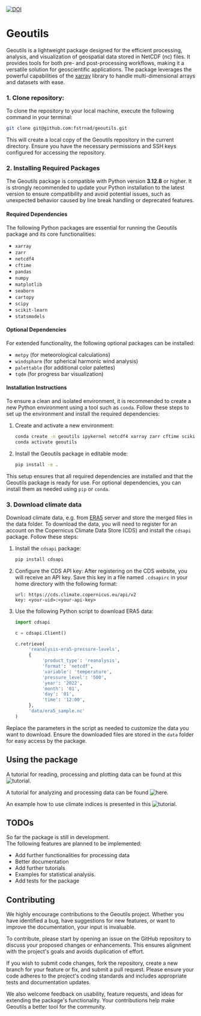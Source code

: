 [![DOI](https://zenodo.org/badge/574990518.svg)](https://zenodo.org/badge/latestdoi/574990518)

# Geoutils

Geoutils is a lightweight package designed for the efficient processing, analysis, and visualization of geospatial data stored in NetCDF (nc) files. It provides tools for both pre- and post-processing workflows, making it a versatile solution for geoscientific applications. The package leverages the powerful capabilities of the [xarray](https://xarray.pydata.org/) library to handle multi-dimensional arrays and datasets with ease.

### 1. Clone repository:
To clone the repository to your local machine, execute the following command in your terminal:

```bash
git clone git@github.com:fstrnad/geoutils.git
```

This will create a local copy of the Geoutils repository in the current directory. Ensure you have the necessary permissions and SSH keys configured for accessing the repository.


### 2. Installing Required Packages

The Geoutils package is compatible with Python version **3.12.8** or higher. It is strongly recommended to update your Python installation to the latest version to ensure compatibility and avoid potential issues, such as unexpected behavior caused by line break handling or deprecated features.

#### Required Dependencies

The following Python packages are essential for running the Geoutils package and its core functionalities:

- `xarray`
- `zarr`
- `netcdf4`
- `cftime`
- `pandas`
- `numpy`
- `matplotlib`
- `seaborn`
- `cartopy`
- `scipy`
- `scikit-learn`
- `statsmodels`

#### Optional Dependencies

For extended functionality, the following optional packages can be installed:

- `metpy` (for meteorological calculations)
- `windspharm` (for spherical harmonic wind analysis)
- `palettable` (for additional color palettes)
- `tqdm` (for progress bar visualization)

#### Installation Instructions

To ensure a clean and isolated environment, it is recommended to create a new Python environment using a tool such as `conda`. Follow these steps to set up the environment and install the required dependencies:

1. Create and activate a new environment:
    ```bash
    conda create -n geoutils ipykernel netcdf4 xarray zarr cftime scikit-learn scipy statsmodels matplotlib seaborn -c conda-forge
    conda activate geoutils
    ```

2. Install the Geoutils package in editable mode:
    ```bash
    pip install -e .
    ```

This setup ensures that all required dependencies are installed and that the Geoutils package is ready for use. For optional dependencies, you can install them as needed using `pip` or `conda`.


### 3. Download climate data
Download climate data, e.g. from [ERA5](https://cds.climate.copernicus.eu/cdsapp#!/dataset/reanalysis-era5-pressure-levels?tab=overview) server and store the merged files in the data folder.
To download the data, you will need to register for an account on the Copernicus Climate Data Store (CDS) and install the `cdsapi` package. Follow these steps:

1. Install the `cdsapi` package:
    ```bash
    pip install cdsapi
    ```

2. Configure the CDS API key:
    After registering on the CDS website, you will receive an API key. Save this key in a file named `.cdsapirc` in your home directory with the following format:
    ```
    url: https://cds.climate.copernicus.eu/api/v2
    key: <your-uid>:<your-api-key>
    ```

3. Use the following Python script to download ERA5 data:
    ```python
    import cdsapi

    c = cdsapi.Client()

    c.retrieve(
         'reanalysis-era5-pressure-levels',
         {
              'product_type': 'reanalysis',
              'format': 'netcdf',
              'variable': 'temperature',
              'pressure_level': '500',
              'year': '2022',
              'month': '01',
              'day': '01',
              'time': '12:00',
         },
         'data/era5_sample.nc'
    )
    ```

Replace the parameters in the script as needed to customize the data you want to download. Ensure the downloaded files are stored in the `data` folder for easy access by the package.

## Using the package

A tutorial for reading, processing and plotting data can be found at this ![tutorial](tutorials/plotting_tutorial.ipynb).

A tutorial for analyzing and processing data can be found ![here](tutorials/analysis_tutorial.ipynb).

An example how to use climate indices is presented in this ![tutorial](tutorials/climate_indices.ipynb).



## TODOs
So far the package is still in development.<br>
The following features are planned to be implemented:
- Add further functionalities for processing data
- Better documentation
- Add further tutorials
- Examples for statistical analysis.
- Add tests for the package

## Contributing
We highly encourage contributions to the Geoutils project. Whether you have identified a bug, have suggestions for new features, or want to improve the documentation, your input is invaluable.

To contribute, please start by opening an issue on the GitHub repository to discuss your proposed changes or enhancements. This ensures alignment with the project's goals and avoids duplication of effort.

If you wish to submit code changes, fork the repository, create a new branch for your feature or fix, and submit a pull request. Please ensure your code adheres to the project's coding standards and includes appropriate tests and documentation updates.

We also welcome feedback on usability, feature requests, and ideas for extending the package's functionality. Your contributions help make Geoutils a better tool for the community.





